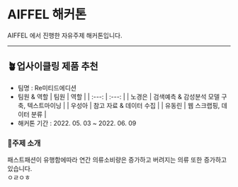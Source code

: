 # AIFFEL 해커톤
AIFFEL 에서 진행한 자유주제 해커톤입니다.
***
## 🪴업사이클링 제품 추천 
* 팀명 : Re미티드에디션
* 팀원 & 역할
  | 팀원 | 역할 |
  | :---: | :---: |
  | 노경은 | 검색예측 & 감성분석 모델 구축, 텍스트마이닝 |
  | 우성아 | 참고 자료 & 데이터 수집 |
  | 유동린 | 웹 스크랩핑, 데이터 분류 |
* 해커톤 기간 : 2022. 05. 03 ~ 2022. 06. 09
### 🌱주제 소개
패스트패션이 유행함에따라 연간 의류소비량은 증가하고 버려지는 의류 또한 증가하고 있습니다.  
ㅇㄹㅇㅎ

